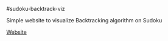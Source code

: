 #sudoku-backtrack-viz

Simple website to visualize Backtracking algorithm on Sudoku

[Website](https://sudokuviz.netlify.app/)

